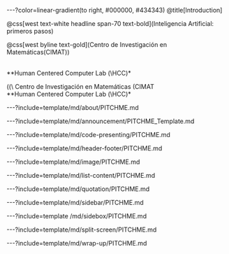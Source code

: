---?color=linear-gradient(to right, #000000, #434343)
@title[Introduction]

@css[west text-white headline span-70 text-bold](Inteligencia Artificial: primeros pasos)

@css[west byline text-gold](Centro de Investigación en Matemáticas\(CIMAT\))


<br>**Human Centered Computer Lab \(\HCC\)\*


(\(\ Centro de Investigación en Matemáticas (CIMAT <br>**Human Centered Computer Lab \(\HCC\)\*


---?include=template/md/about/PITCHME.md

---?include=template/md/announcement/PITCHME_Template.md

---?include=template/md/code-presenting/PITCHME.md

---?include=template/md/header-footer/PITCHME.md

---?include=template/md/image/PITCHME.md

---?include=template/md/list-content/PITCHME.md

---?include=template/md/quotation/PITCHME.md

---?include=template/md/sidebar/PITCHME.md

---?include=template  /md/sidebox/PITCHME.md

---?include=template/md/split-screen/PITCHME.md

---?include=template/md/wrap-up/PITCHME.md
